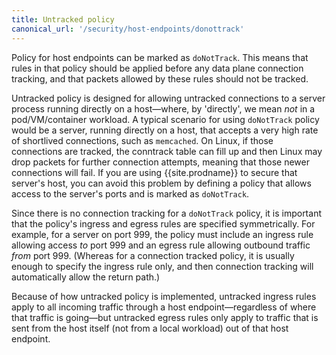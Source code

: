 ```yaml
---
title: Untracked policy
canonical_url: '/security/host-endpoints/donottrack'
---
```



Policy for host endpoints can be marked as `doNotTrack`.  This means that rules
in that policy should be applied before any data plane connection tracking, and
that packets allowed by these rules should not be tracked.

Untracked policy is designed for allowing untracked connections to a server
process running directly on a host—where, by 'directly', we mean _not_ in a
pod/VM/container workload.  A typical scenario for using `doNotTrack` policy
would be a server, running directly on a host, that accepts a very high rate of
shortlived connections, such as `memcached`.  On Linux, if those connections
are tracked, the conntrack table can fill up and then Linux may drop packets
for further connection attempts, meaning that those newer connections will
fail.  If you are using {{site.prodname}} to secure that server's host, you can avoid this
problem by defining a policy that allows access to the server's ports and is
marked as `doNotTrack`.

Since there is no connection tracking for a `doNotTrack` policy, it is
important that the policy's ingress and egress rules are specified
symmetrically.  For example, for a server on port 999, the policy must include
an ingress rule allowing access *to* port 999 and an egress rule allowing
outbound traffic *from* port 999.  (Whereas for a connection tracked policy, it
is usually enough to specify the ingress rule only, and then connection
tracking will automatically allow the return path.)

Because of how untracked policy is implemented, untracked ingress rules apply
to all incoming traffic through a host endpoint—regardless of where that
traffic is going—but untracked egress rules only apply to traffic that is
sent from the host itself (not from a local workload) out of that host
endpoint.

